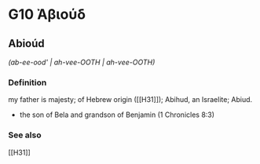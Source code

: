# G10 Ἀβιούδ

## Abioúd

_(ab-ee-ood' | ah-vee-OOTH | ah-vee-OOTH)_

### Definition

my father is majesty; of Hebrew origin ([[H31]]); Abihud, an Israelite; Abiud.

- the son of Bela and grandson of Benjamin (1 Chronicles 8:3)

### See also

[[H31]]

